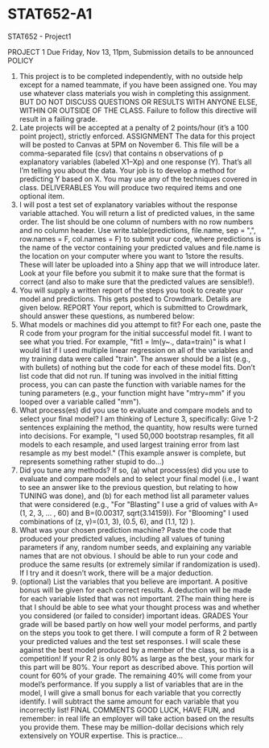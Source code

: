 # STAT652-A1
STAT652 - Project1

PROJECT 1
Due Friday, Nov 13, 11pm, Submission details to be announced
POLICY
1. This project is to be completed independently, with no outside help except for a named
teammate, if you have been assigned one. You may use whatever class materials you
wish in completing this assignment. BUT DO NOT DISCUSS QUESTIONS
OR RESULTS WITH ANYONE ELSE, WITHIN OR OUTSIDE OF THE
CLASS. Failure to follow this directive will result in a failing grade.
2. Late projects will be accepted at a penalty of 2 points/hour (it’s a 100 point project),
strictly enforced.
ASSIGNMENT
The data for this project will be posted to Canvas at 5PM on November 6. This file will be a
comma-separated file (csv) that contains n observations of p explanatory variables (labeled
X1–Xp) and one response (Y). That’s all I’m telling you about the data.
Your job is to develop a method for predicting Y based on X. You may use any of the
techniques covered in class.
DELIVERABLES
You will produce two required items and one optional item.
1. I will post a test set of explanatory variables without the response variable attached.
You will return a list of predicted values, in the same order. The list should be one
column of numbers with no row numbers and no column header. Use
write.table(predictions, file.name, sep = ",", row.names = F, col.names =
F)
to submit your code, where predictions is the name of the vector containing your
predicted values and file.name is the location on your computer where you want to
1store the results. These will later be uploaded into a Shiny app that we will introduce
later.
Look at your file before you submit it to make sure that the format is correct
(and also to make sure that the predicted values are sensible!).
2. You will supply a written report of the steps you took to create your model and
predictions. This gets posted to Crowdmark. Details are given below.
REPORT
Your report, which is submitted to Crowdmark, should answer these questions, as numbered
below:
1. What models or machines did you attempt to fit? For each one, paste the R code from
your program for the initial successful model fit. I want to see what you tried. For
example, "fit1 = lm(y~., data=train)" is what I would list if I used multiple linear
regression on all of the variables and my training data were called "train". The answer
should be a list (e.g., with bullets) of nothing but the code for each of these
model fits. Don’t list code that did not run. If tuning was involved in the initial fitting
process, you can can paste the function with variable names for the tuning parameters
(e.g., your function might have "mtry=mm" if you looped over a variable called "mm").
2. What process(es) did you use to evaluate and compare models and to select your final
model? I am thinking of Lecture 3, specifically: Give 1-2 sentences explaining the
method, the quantity, how results were turned into decisions. For example,
"I used 50,000 bootstrap resamples, fit all models to each resample, and used largest
training error from last resample as my best model." (This example answer is complete,
but represents something rather stupid to do...)
3. Did you tune any methods? If so, (a) what process(es) did you use to evaluate and
compare models and to select your final model (i.e., I want to see an answer like
to the previous question, but relating to how TUNING was done), and
(b) for each method list all parameter values that were considered (e.g.,
"For "Blasting" I use a grid of values with A=(1, 2, 3, ... , 60) and B=(0.00317,
sqrt(3.14159)). For "Blooming" I used combinations of (z, γ)=(0.1, 3), (0.5, 6), and
(1.1, 12) ).
4. What was your chosen prediction machine? Paste the code that produced your
predicted values, including all values of tuning parameters if any, random
number seeds, and explaining any variable names that are not obvious. I
should be able to run your code and produce the same results (or extremely similar if
randomization is used). If I try and it doesn’t work, there will be a major deduction.
5. (optional) List the variables that you believe are important. A positive bonus
will be given for each correct results. A deduction will be made for each variable listed
that was not important.
2The main thing here is that I should be able to see what your thought process was and
whether you considered (or failed to consider) important ideas.
GRADES
Your grade will be based partly on how well your model performs, and partly on the steps
you took to get there. I will compute a form of R 2 between your predicted values and the
test set responses. I will scale these against the best model produced by a member of the
class, so this is a competition! If your R 2 is only 80% as large as the best, your mark for
this part will be 80%.
Your report as described above. This portion will count for 60% of your grade. The
remaining 40% will come from your model’s performance.
If you supply a list of variables that are in the model, I will give a small bonus for each
variable that you correctly identify. I will subtract the same amount for each variable that
you incorrectly list!
FINAL COMMENTS
GOOD LUCK, HAVE FUN, and remember: in real life an employer will take action based on
the results you provide them. These may be million-dollar decisions which rely extensively
on YOUR expertise. This is practice...
